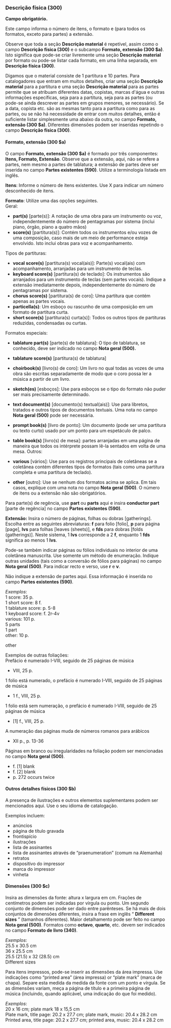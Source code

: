 ### Descrição física (300)
**Campo obrigatório.**  

Este campo informa o número de itens, o formato e (para todos os formatos, exceto para partes) a extensão.

Observe que toda a seção **Descrição material** é repetível, assim como o campo **Descrição física (300)** e o subcampo **Formato, extensão (300 $a)**. Isto significa que pode-se criar livremente uma seção **Descrição material** por formato ou pode-se listar cada formato, em uma linha separada, em **Descrição física (300)**.

Digamos que o material consiste de 1 partitura e 10 partes. Para catalogadores que entram em muitos detalhes, criar uma seção **Descrição material** para a partitura e uma seção **Descrição material** para as partes permite que se atribuam diferentes datas, copistas, marcas d'água e outras informações específicas, seja para a partitura, seja para as partes (ou pode-se ainda descrever as partes em grupos menores, se necessário). Se a data, copista etc. são as mesmas tanto para a partitura como para as partes, ou se não há necessidade de entrar com muitos detalhes, então é suficiente listar simplesmente uma abaixo da outra, no campo **Formato, extensão (300 $a)**. Diferentes dimensões podem ser inseridas repetindo o campo **Descrição física (300)**.

#### Formato, extensão (300 $a)
O campo **Formato, extensão (300 $a)** é formado por três componentes: **Itens, Formato, Extensão**. Observe que a extensão, aqui, não se refere a partes, nem mesmo a partes de tablatura; a extensão de partes deve ser inserida no campo **Partes existentes (590)**. Utilize a terminologia listada em inglês.

**Itens**: Informe o número de itens existentes. Use X para indicar um número desconhecido de itens.

**Formato**: Utilize uma das opções seguintes.  
Geral:

- **part(s)** [parte(s)]: A notação de uma obra para um instrumento ou voz, independentemente do número de pentagramas por sistema (inclui piano, órgão, piano a quatro mãos)
- **score(s)** [partitura(s)]: Contém todos os instrumentos e/ou vozes de uma composição, caso mais de um meio de performance esteja envolvido. Isto inclui obras para voz e acompanhamento.

Tipos de partituras:

- **vocal score(s)** [partitura(s) vocal(ais)]: Parte(s) vocal(ais) com acompanhamento, arranjadas para um instrumento de teclas.
- **keyboard score(s)** [partitura(s) de teclado]: Os instrumentos são arranjados para um instrumento de teclas (sem partes vocais). Indique a extensão imediatamente depois, independentemente do número de pentagramas por sistema.
- **chorus score(s)** [partitura(s) de coro]: Uma partitura que contém apenas as partes vocais.
- **particella(s)**: Um esboço ou rascunho de uma composição em um formato de partitura curta.
- **short score(s)** [partitura(s) curta(s)]: Todos os outros tipos de partituras reduzidas, condensadas ou curtas.

 Formatos especiais:

- **tablature part(s)** [parte(s) de tablatura]: O tipo de tablatura, se conhecido, deve ser indicado no campo **Nota geral (500).**
- **tablature score(s)** [partitura(s) de tablatura]  
- **choirbook(s)** [livro(s) de coro]: Um livro no qual todas as vozes de uma obra são escritas separadamente de modo que o coro possa ler a música a partir de um livro.
- **sketch(es)** [esboços]: Use para esboços se o tipo do formato não puder ser mais precisamente determinado.
- **text document(s)**  [documento(s) textual(ais)]: Use para libretos, tratados e outros tipos de documentos textuais. Uma nota no campo **Nota geral (500)** pode ser necessária.
- **prompt book(s)** [livro de ponto]: Um documento (pode ser uma partitura ou texto curto) usado por um ponto para um espetáculo de palco.
- **table book(s)** [livro(s) de mesa]: partes arranjadas em uma página de maneira que todos os intérprete possam lê-la sentados em volta de uma mesa.
Outros:  

- **various** [vários]: Use para os registros principais de coletâneas se a coletânea contém diferentes tipos de formatos (tais como uma partitura completa e uma partitura de teclado).
- **other** [outro]: Use se nenhum dos formatos acima se aplica. Em tais casos, explique com uma nota no campo **Nota geral (500)**. O número de itens ou a extensão não são obrigatórios.

Para parte(s) de regência, use **part** ou **parts** aqui e insira **conductor part** [parte de regência] no campo **Partes existentes (590)**.

**Extensão:** Insira o número de páginas, folhas ou dobras [gatherings]. Escolha entre as seguintes abreviaturas: **f** para folio [folio], **p** para página [page], **lvs** para folhas [leaves (sheets)], e **fds** para dobras [folds (gatherings)]. Neste sistema, 1 **lvs** corresponde a 2 **f**, enquanto 1 **fds** significa ao menos 1 **lvs**.

Pode-se também indicar páginas ou fólios individuais no interior de uma coletânea manuscrita. Use somente um método de enumeração. Indique outras unidades (tais como a conversão de fólios para páginas) no campo **Nota geral (500)**. Para indicar recto e verso, use **r** e **v**.

Não indique a extensão de partes aqui. Essa informação é inserida no campo **Partes existentes (590)**.

_Exemplos_:  
1 score: 35 p.  
1 short score: 8 f.  
1 tablature score: p. 5-8  
1 keyboard score: f. 2r-4v  
various: 101 p.  
5 parts  
1 part  
other: 10 p.  

other



Exemplos de outras foliações:  
Prefácio é numerado I-VIII, seguido de 25 páginas de música

- VIII, 25 p.

1 folio está numerado, o prefácio é numerado I-VIII, seguido de 25 páginas de música

- 1 f., VIII, 25 p.

1 folio está sem numeração, o prefácio é numerado I-VIII, seguido de 25 páginas de música

- [1] f., VIII, 25 p.

A numeração das páginas muda de números romanos para arábicos

- XII p., p. 13-36



Páginas em branco ou irregularidades na foliação podem ser mencionadas no campo **Nota geral (500)**.

- f. [1] blank
- f. [2] blank
- p. 272 occurs twice  

#### Outros detalhes físicos (300 $b)
A presença de ilustrações e outros elementos suplementares podem ser mencionados aqui. Use o seu idioma de catalogação.

Exemplos incluem:

- anúncios  
- página de título gravada  
- frontispício  
- ilustrações  
- lista de assinantes  
- lista de assinantes através de “praenumeration” (comum na Alemanha)  
- retratos  
- dispositivo do impressor  
- marca do impressor  
- vinheta  

#### Dimensões (300 $c)

Insira as dimensões da fonte: altura x largura em cm. Frações de centímetros podem ser indicadas por vírgula ou ponto. Um segundo conjunto de dimensões pode ser dado entre parênteses. Se há mais de dois conjuntos de dimensões diferentes, insira a frase em inglês “ **Different sizes** ” (tamanhos diferentes). Maior detalhamento pode ser feito no campo **Nota geral (500)**. Formatos como **octavo**, **quarto**, etc. devem ser indicados no campo **Formato de livro (340)**.

_Exemplos_:  
25.5 x 30.5 cm   
36 x 25.5 cm  
25.5 (21.5) x 32 (28.5) cm  
Different sizes

Para itens impressos, pode-se inserir as dimensões da área impressa. Use indicações como “printed area” (área impressa) or “plate mark” (marca de chapa). Separe esta medida da medida da fonte com um ponto e vírgula. Se as dimensões variam, meça a página de título e a primeira página de música (incluindo, quando aplicável, uma indicação do que foi medido).

_Exemplos_:  
20 x 16 cm; plate mark 18 x 15,5 cm  
Plate mark, title page: 20.2 x 27.7 cm; plate mark, music: 20.4 x 28.2 cm  
Printed area, title page: 20.2 x 27.7 cm; printed area, music: 20.4 x 28.2 cm
